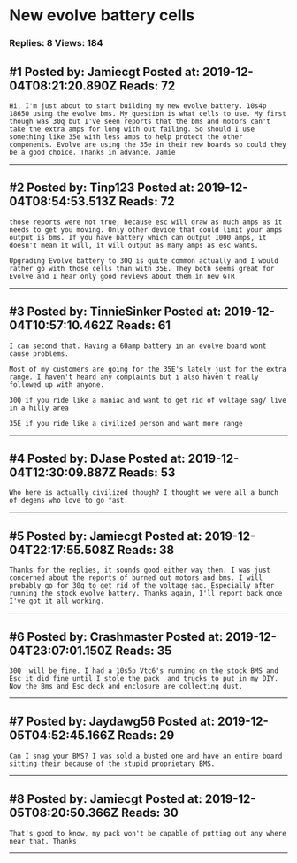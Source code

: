 # New evolve battery cells

### Replies: 8 Views: 184

## \#1 Posted by: Jamiecgt Posted at: 2019-12-04T08:21:20.890Z Reads: 72

```
Hi, I'm just about to start building my new evolve battery. 10s4p 18650 using the evolve bms. My question is what cells to use. My first though was 30q but I've seen reports that the bms and motors can't take the extra amps for long with out failing. So should I use something like 35e with less amps to help protect the other components. Evolve are using the 35e in their new boards so could they be a good choice. Thanks in advance. Jamie
```

---
## \#2 Posted by: Tinp123 Posted at: 2019-12-04T08:54:53.513Z Reads: 72

```
those reports were not true, because esc will draw as much amps as it needs to get you moving. Only other device that could limit your amps output is bms. If you have battery which can output 1000 amps, it doesn't mean it will, it will output as many amps as esc wants. 

Upgrading Evolve battery to 30Q is quite common actually and I would rather go with those cells than with 35E. They both seems great for Evolve and I hear only good reviews about them in new GTR
```

---
## \#3 Posted by: TinnieSinker Posted at: 2019-12-04T10:57:10.462Z Reads: 61

```
I can second that. Having a 60amp battery in an evolve board wont cause problems.

Most of my customers are going for the 35E's lately just for the extra range. I haven't heard any complaints but i also haven't really followed up with anyone.

30Q if you ride like a maniac and want to get rid of voltage sag/ live in a hilly area

35E if you ride like a civilized person and want more range
```

---
## \#4 Posted by: DJase Posted at: 2019-12-04T12:30:09.887Z Reads: 53

```
Who here is actually civilized though? I thought we were all a bunch of degens who love to go fast.
```

---
## \#5 Posted by: Jamiecgt Posted at: 2019-12-04T22:17:55.508Z Reads: 38

```
Thanks for the replies, it sounds good either way then. I was just concerned about the reports of burned out motors and bms. I will probably go for 30q to get rid of the voltage sag. Especially after running the stock evolve battery. Thanks again, I'll report back once I've got it all working.
```

---
## \#6 Posted by: Crashmaster Posted at: 2019-12-04T23:07:01.150Z Reads: 35

```
30Q  will be fine. I had a 10s5p Vtc6's running on the stock BMS and Esc it did fine until I stole the pack  and trucks to put in my DIY. Now the Bms and Esc deck and enclosure are collecting dust.
```

---
## \#7 Posted by: Jaydawg56 Posted at: 2019-12-05T04:52:45.166Z Reads: 29

```
Can I snag your BMS? I was sold a busted one and have an entire board sitting their because of the stupid proprietary BMS.
```

---
## \#8 Posted by: Jamiecgt Posted at: 2019-12-05T08:20:50.366Z Reads: 30

```
That's good to know, my pack won't be capable of putting out any where near that. Thanks
```

---
